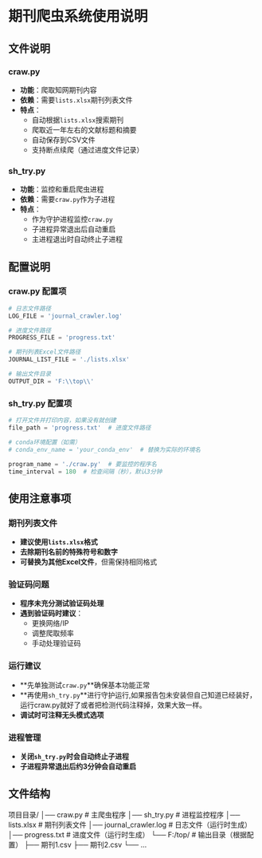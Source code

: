 # 期刊爬虫系统使用说明

## 文件说明

### craw.py
- **功能**：爬取知网期刊内容
- **依赖**：需要`lists.xlsx`期刊列表文件
- **特点**：
  - 自动根据`lists.xlsx`搜索期刊
  - 爬取近一年左右的文献标题和摘要
  - 自动保存到CSV文件
  - 支持断点续爬（通过进度文件记录）

### sh_try.py
- **功能**：监控和重启爬虫进程
- **依赖**：需要`craw.py`作为子进程
- **特点**：
  - 作为守护进程监控`craw.py`
  - 子进程异常退出后自动重启
  - 主进程退出时自动终止子进程

## 配置说明

### craw.py 配置项

```python
# 日志文件路径
LOG_FILE = 'journal_crawler.log'

# 进度文件路径
PROGRESS_FILE = 'progress.txt'

# 期刊列表Excel文件路径
JOURNAL_LIST_FILE = './lists.xlsx'

# 输出文件目录
OUTPUT_DIR = 'F:\\top\\'
```

### sh_try.py 配置项

```python
# 打开文件并打印内容，如果没有就创建
file_path = 'progress.txt'  # 进度文件路径

# conda环境配置（如需）
# conda_env_name = 'your_conda_env'  # 替换为实际的环境名

program_name = './craw.py'  # 要监控的程序名
time_interval = 180  # 检查间隔（秒），默认3分钟
```

## 使用注意事项

### 期刊列表文件
- **建议使用`lists.xlsx`格式**  
- **去除期刊名前的特殊符号和数字**  
- **可替换为其他Excel文件**，但需保持相同格式  

### 验证码问题
- **程序未充分测试验证码处理**  
- **遇到验证码时建议**：  
  - 更换网络/IP  
  - 调整爬取频率  
  - 手动处理验证码  

### 运行建议
- **先单独测试`craw.py`**确保基本功能正常  
- **再使用`sh_try.py`**进行守护运行,如果报告包未安装但自己知道已经装好，运行craw.py就好了或者把检测代码注释掉，效果大致一样。
- **调试时可注释无头模式选项**  

### 进程管理
- **关闭`sh_try.py`时会自动终止子进程**  
- **子进程异常退出后约3分钟会自动重启**  

## 文件结构

项目目录/
│── craw.py                # 主爬虫程序
│── sh_try.py              # 进程监控程序
│── lists.xlsx             # 期刊列表文件
│── journal_crawler.log    # 日志文件（运行时生成）
│── progress.txt           # 进度文件（运行时生成）
└── F:/top/                # 输出目录（根据配置）
    ├── 期刊1.csv
    ├── 期刊2.csv
    └── ...

<!-- 建议提供记录运行情况 -->
